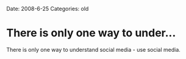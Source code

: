 Date: 2008-6-25
Categories: old

# There is only one way to under...

There is only one way to understand social media - use social media.
